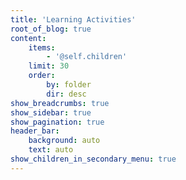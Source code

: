 ```yaml
---
title: 'Learning Activities'
root_of_blog: true
content:
    items:
        - '@self.children'
    limit: 30
    order:
        by: folder
        dir: desc
show_breadcrumbs: true
show_sidebar: true
show_pagination: true
header_bar:
    background: auto
    text: auto
show_children_in_secondary_menu: true
---
```


